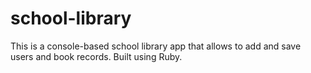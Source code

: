 # school-library
This is a console-based school library app that allows to add and save users and book records. Built using Ruby.
